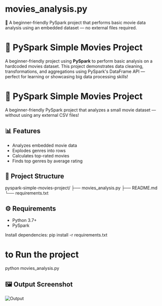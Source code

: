 # movies_analysis.py
🚀 A beginner-friendly PySpark project that performs basic movie data analysis using an embedded dataset — no external files required.

# 🎥 PySpark Simple Movies Project

A beginner-friendly project using **PySpark** to perform basic analysis on a hardcoded movies dataset. This project demonstrates data cleaning, transformations, and aggregations using PySpark's DataFrame API — perfect for learning or showcasing big data processing skills!

# 🎥 PySpark Simple Movies Project

A beginner-friendly PySpark project that analyzes a small movie dataset — without using any external CSV files!

## 📊 Features
- Analyzes embedded movie data
- Explodes genres into rows
- Calculates top-rated movies
- Finds top genres by average rating

## 📁 Project Structure
pyspark-simple-movies-project/
├── movies_analysis.py
├── README.md
└── requirements.txt


## ⚙️ Requirements
- Python 3.7+
- PySpark

Install dependencies:
pip install -r requirements.txt

# to Run the project
python movies_analysis.py

## 🖼️ Output Screenshot

![Output](output.png)


